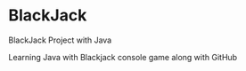 # BlackJack
BlackJack Project with Java

Learning Java with Blackjack console game along with GitHub

